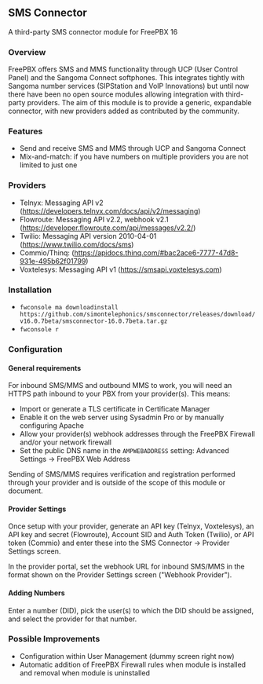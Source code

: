 ## SMS Connector
A third-party SMS connector module for FreePBX 16

### Overview

FreePBX offers SMS and MMS functionality through UCP (User Control Panel) and the Sangoma Connect softphones. 
This integrates tightly with Sangoma number services (SIPStation and VoIP Innovations) but until now there have been
no open source modules allowing integration with third-party providers. The aim of this module is to provide
a generic, expandable connector, with new providers added as contributed by the community.

### Features

* Send and receive SMS and MMS through UCP and Sangoma Connect 
* Mix-and-match: if you have numbers on multiple providers you are not limited to just one

### Providers

* Telnyx: Messaging API v2 (https://developers.telnyx.com/docs/api/v2/messaging)
* Flowroute: Messaging API v2.2, webhook v2.1 (https://developer.flowroute.com/api/messages/v2.2/)
* Twilio: Messaging API version 2010-04-01 (https://www.twilio.com/docs/sms)
* Commio/Thinq: (https://apidocs.thinq.com/#bac2ace6-7777-47d8-931e-495b62f01799)
* Voxtelesys: Messaging API v1 (https://smsapi.voxtelesys.com)

### Installation

* `fwconsole ma downloadinstall https://github.com/simontelephonics/smsconnector/releases/download/v16.0.7beta/smsconnector-16.0.7beta.tar.gz`
* `fwconsole r`

### Configuration

#### General requirements

For inbound SMS/MMS and outbound MMS to work, you will need an HTTPS path inbound to your PBX from your provider(s). This means:
* Import or generate a TLS certificate in Certificate Manager
* Enable it on the web server using Sysadmin Pro or by manually configuring Apache
* Allow your provider(s) webhook addresses through the FreePBX Firewall and/or your network firewall
* Set the public DNS name in the `AMPWEBADDRESS` setting: Advanced Settings -> FreePBX Web Address

Sending of SMS/MMS requires verification and registration performed through your provider and is outside of the scope of this 
module or document. 

#### Provider Settings

Once setup with your provider, generate an API key (Telnyx, Voxtelesys), an API key and secret (Flowroute), Account SID and 
Auth Token (Twilio), or API token (Commio)  and enter these into the SMS Connector -> Provider Settings screen.

In the provider portal, set the webhook URL for inbound SMS/MMS in the format shown on the Provider Settings screen ("Webhook Provider").

#### Adding Numbers

Enter a number (DID), pick the user(s) to which the DID should be assigned, and select the provider for that number.

### Possible Improvements

* Configuration within User Management (dummy screen right now)
* Automatic addition of FreePBX Firewall rules when module is installed and removal when module is uninstalled

